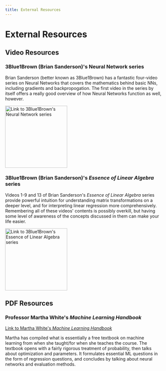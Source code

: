 ```yaml
---
title: External Resources
---
```


# External Resources
## Video Resources
### 3Blue1Brown (Brian Sanderson)'s Neural Network series
Brian Sanderson (better known as 3Blue1Brown) has a fantastic four-video series on Neural Networks that covers the mathematics behind basic NNs, including gradients and backpropogation.
The first video in the series by itself offers a really good overview of how Neural Networks function as well, however.

<a href="https://www.youtube.com/playlist?list=PLZHQObOWTQDNU6R1_67000Dx_ZCJB-3pi">
<img
  src="https://i9.ytimg.com/s_p/PLZHQObOWTQDNU6R1_67000Dx_ZCJB-3pi/landscape_sddefault.jpg?sqp=CJTpif8Fir7X7AMGCNGyiNsF&rs=AOn4CLBRdJt2d73TzhcrI2SsqonRVsxaBQ&v=1533155665" 
  alt="Link to 3Blue1Brown's Neural Network series"
  height="200"
  class="center"/></a>

### 3Blue1Brown (Brian Sanderson)'s _Essence of Linear Algebra_ series
Videos 1-9 and 13 of Brian Sanderson's _Essence of Linear Algebra_ series provide powerful intuition for understanding matrix transformations on a deeper level, and for interpreting linear regression more comprehensively.
Remembering all of these videos' contents is possibly overkill, but having some level of awareness of the concepts discussed in them can make your life easier.

<a href="https://www.youtube.com/playlist?list=PLZHQObOWTQDPD3MizzM2xVFitgF8hE_ab">
<img
  src="https://i9.ytimg.com/s_p/PLZHQObOWTQDPD3MizzM2xVFitgF8hE_ab/landscape_sddefault.jpg?sqp=CLjdif8Fir7X7AMGCOqwiNsF&rs=AOn4CLBxc7iVI4XFfR51_DHRF-OqQtPemw&v=1533155434" 
  alt="Link to 3Blue1Brown's Essence of Linear Algebra series"
  height="200"
  class="center"/></a>

## PDF Resources
### Professor Martha White's _Machine Learning Handbook_
[Link to Martha White's _Machine Learning Handbook_](https://marthawhite.github.io/mlcourse/notes.pdf)

Martha has compiled what is essentially a free textbook on machine learning from when she taught/for when she teaches the course.
The textbook opens with a fairly rigorous treatment of probability, then talks about optimization and parameters. It formulates essential ML questions in the form of regression questions, and concludes by talking about neural networks and evaluation methods.

